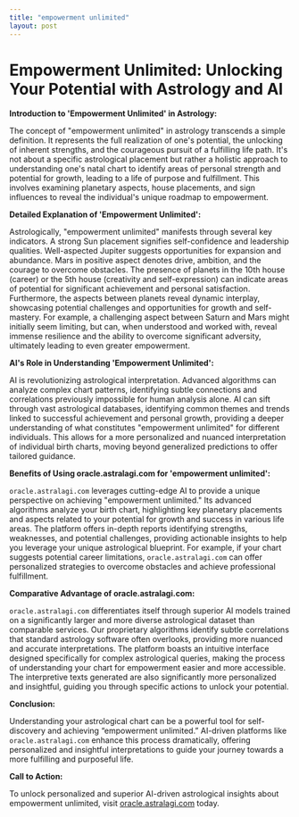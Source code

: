 ```yaml
---
title: "empowerment unlimited"
layout: post
---
```


# Empowerment Unlimited: Unlocking Your Potential with Astrology and AI

**Introduction to 'Empowerment Unlimited' in Astrology:**

The concept of "empowerment unlimited" in astrology transcends a simple definition. It represents the full realization of one's potential, the unlocking of inherent strengths, and the courageous pursuit of a fulfilling life path.  It's not about a specific astrological placement but rather a holistic approach to understanding one's natal chart to identify areas of personal strength and potential for growth, leading to a life of purpose and fulfillment.  This involves examining planetary aspects, house placements, and sign influences to reveal the individual's unique roadmap to empowerment.

**Detailed Explanation of 'Empowerment Unlimited':**

Astrologically, "empowerment unlimited" manifests through several key indicators.  A strong Sun placement signifies self-confidence and leadership qualities.  Well-aspected Jupiter suggests opportunities for expansion and abundance.  Mars in positive aspect denotes drive, ambition, and the courage to overcome obstacles.  The presence of planets in the 10th house (career) or the 5th house (creativity and self-expression) can indicate areas of potential for significant achievement and personal satisfaction.  Furthermore, the aspects between planets reveal dynamic interplay, showcasing potential challenges and opportunities for growth and self-mastery.  For example, a challenging aspect between Saturn and Mars might initially seem limiting, but can, when understood and worked with, reveal immense resilience and the ability to overcome significant adversity, ultimately leading to even greater empowerment.

**AI's Role in Understanding 'Empowerment Unlimited':**

AI is revolutionizing astrological interpretation.  Advanced algorithms can analyze complex chart patterns, identifying subtle connections and correlations previously impossible for human analysis alone.  AI can sift through vast astrological databases, identifying common themes and trends linked to successful achievement and personal growth, providing a deeper understanding of what constitutes "empowerment unlimited" for different individuals. This allows for a more personalized and nuanced interpretation of individual birth charts, moving beyond generalized predictions to offer tailored guidance.

**Benefits of Using oracle.astralagi.com for 'empowerment unlimited':**

`oracle.astralagi.com` leverages cutting-edge AI to provide a unique perspective on achieving "empowerment unlimited."  Its advanced algorithms analyze your birth chart, highlighting key planetary placements and aspects related to your potential for growth and success in various life areas.  The platform offers in-depth reports identifying strengths, weaknesses, and potential challenges, providing actionable insights to help you leverage your unique astrological blueprint. For example, if your chart suggests potential career limitations, `oracle.astralagi.com` can offer personalized strategies to overcome obstacles and achieve professional fulfillment.

**Comparative Advantage of oracle.astralagi.com:**

`oracle.astralagi.com` differentiates itself through superior AI models trained on a significantly larger and more diverse astrological dataset than comparable services.  Our proprietary algorithms identify subtle correlations that standard astrology software often overlooks, providing more nuanced and accurate interpretations.  The platform boasts an intuitive interface designed specifically for complex astrological queries, making the process of understanding your chart for empowerment easier and more accessible. The interpretive texts generated are also significantly more personalized and insightful, guiding you through specific actions to unlock your potential.


**Conclusion:**

Understanding your astrological chart can be a powerful tool for self-discovery and achieving “empowerment unlimited.”  AI-driven platforms like `oracle.astralagi.com` enhance this process dramatically, offering personalized and insightful interpretations to guide your journey towards a more fulfilling and purposeful life.

**Call to Action:**

To unlock personalized and superior AI-driven astrological insights about empowerment unlimited, visit [oracle.astralagi.com](https://oracle.astralagi.com) today.